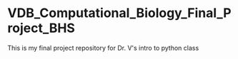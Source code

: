 # VDB_Computational_Biology_Final_Project_BHS
This is my final project repository for Dr. V's intro to python class
